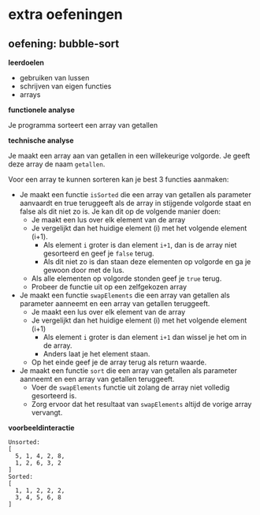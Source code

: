 # extra oefeningen

## oefening: bubble-sort

**leerdoelen**

* gebruiken van lussen
* schrijven van eigen functies
* arrays

**functionele analyse**

Je programma sorteert een array van getallen

**technische analyse**

Je maakt een array aan van getallen in een willekeurige volgorde. Je geeft deze array de naam `getallen`.

Voor een array te kunnen sorteren kan je best 3 functies aanmaken:

* Je maakt een functie `isSorted` die een array van getallen als parameter aanvaardt en true teruggeeft als de array in stijgende volgorde staat en false als dit niet zo is. Je kan dit op de volgende manier doen:
  * Je maakt een lus over elk element van de array
  * Je vergelijkt dan het huidige element (i) met het volgende element (i+1).
    * Als element `i` groter is dan element `i+1`, dan is de array niet gesorteerd en geef je `false` terug.
    * Als dit niet zo is dan staan deze elementen op volgorde en ga je gewoon door met de lus.
  * Als alle elementen op volgorde stonden geef je `true` terug.
  * Probeer de functie uit op een zelfgekozen array
* Je maakt een functie `swapElements` die een array van getallen als parameter aanneemt en een array van getallen teruggeeft.
  * Je maakt een lus over elk element van de array
  * Je vergelijkt dan het huidige element (i) met het volgende element (i+1)
    * Als element `i` groter is dan element `i+1` dan wissel je het om in de array.
    * Anders laat je het element staan.
  * Op het einde geef je de array terug als return waarde.
* Je maakt een functie `sort` die een array van getallen als parameter aanneemt en een array van getallen teruggeeft.
  * Voer de `swapElements` functie uit zolang de array niet volledig gesorteerd is.
  * Zorg ervoor dat het resultaat van `swapElements` altijd de vorige array vervangt.

**voorbeeldinteractie**

```
Unsorted: 
[
  5, 1, 4, 2, 8,
  1, 2, 6, 3, 2
]
Sorted: 
[
  1, 1, 2, 2, 2,
  3, 4, 5, 6, 8
]
```

